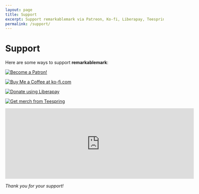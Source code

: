 ```yaml
---
layout: page
title: Support
excerpt: Support remarkablemark via Patreon, Ko-fi, Liberapay, Teespring, and GitHub Sponsors.
permalink: /support/
---
```


<style>
  #main img {
    height: 48px;
  }

  #main img:active,
  #main img:focus,
  #main img:hover {
    opacity: .7;
  }
</style>

# Support

Here are some ways to support **remarkablemark**:

[![Become a Patron!](https://c5.patreon.com/external/logo/become_a_patron_button.png)](https://b.remarkabl.org/be-patron)

[![Buy Me a Coffee at ko-fi.com](https://az743702.vo.msecnd.net/cdn/kofi1.png?v=2)](https://b.remarkabl.org/ko-fi)

[![Donate using Liberapay](https://liberapay.com/assets/widgets/donate.svg)](https://b.remarkabl.org/liberapay)

[![Get merch from Teespring](https://cdn.joinhoney.com/images/lp/store-logos/teespring-logo.png)](https://b.remarkabl.org/teespring)

<iframe src="https://github.com/sponsors/remarkablemark/card" title="Sponsor remarkablemark" height="225" width="600" style="border: 0;"></iframe>

_Thank you for your support!_
